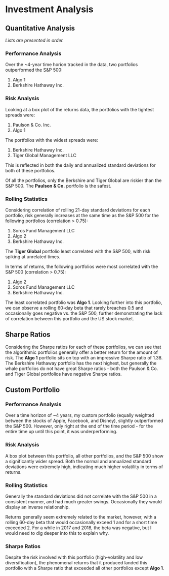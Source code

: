 # Investment Analysis

## Quantitative Analysis

*Lists are presented in order.*

### Performance Analysis

Over the ~4-year time horion tracked in the data, two portfolios outperformed the S&P 500:

1. Algo 1
2. Berkshire Hathaway Inc.

### Risk Analysis

Looking at a box plot of the returns data, the portfolios with the tightest spreads were:

1. Paulson & Co. Inc. 
2. Algo 1

The portfolios with the widest spreads were:

1. Berkshire Hathaway Inc. 
2. Tiger Global Management LLC

This is reflected in both the daily and annualized standard deviations for both of these portfolios. 

Of all the portfolios, only the Berkshire and Tiger Global are riskier than the S&P 500. The **Paulson & Co.** portfolio is the safest. 

### Rolling Statistics

Considering correlation of rolling 21-day standard deviations for each portfolio, risk generally increases at the same time as the S&P 500 for the following portfolios (correlation > 0.75):

1. Soros Fund Management LLC
2. Algo 2
3. Berkshire Hathaway Inc.

The **Tiger Global** portfolio least correlated with the S&P 500, with risk spiking at unrelated times. 

In terms of returns, the following portfolios were most correlated with the S&P 500 (correlation > 0.75):

1. Algo 2
2. Soros Fund Management LLC
3. Berkshire Hathaway Inc. 

The least correlated portfolio was **Algo 1**. Looking further into this portfolio, we can observe a rolling 60-day beta that rarely breaches 0.5 and occasionally goes negative vs. the S&P 500, further demonstrating the lack of correlation between this portfolio and the US stock market. 

## Sharpe Ratios

Considering the Sharpe ratios for each of these portfolios, we can see that the algorithmic portfolios generally offer a better return for the amount of risk. The **Algo 1** portfolio sits on top with an impressive Sharpe ratio of 1.38. The Berkshire Hathaway portfolio has the next highest, but generally the whale portfolios do not have great Sharpe ratios - both the Paulson & Co. and Tiger Global portfolios have negative Sharpe ratios. 

## Custom Portfolio

### Performance Analysis

Over a time horizon of ~4 years, my custom portfolio (equally weighted between the stocks of Apple, Facebook, and Disney), slightly outperformed the S&P 500. However, only right at the end of the time period - for the entire time up until this point, it was underperforming. 

### Risk Analysis

A box plot between this portfolio, all other portfolios, and the S&P 500 show a significantly wider spread. Both the normal and annualized standard deviations were extremely high, indicating much higher volatility in terms of returns. 

### Rolling Statistics

Generally the standard deviations did not correlate with the S&P 500 in a consistent manner, and had much greater swings. Occasionally they would display an inverse relationship. 

Returns generally seem extremely related to the market, however, with a rolling 60-day beta that would occasionally exceed 1 and for a short time exceeded 2. For a while in 2017 and 2018, the beta was negative, but I would need to dig deeper into this to explain why. 

### Sharpe Ratios

Despite the risk involved with this portfolio (high-volatility and low diversification), the phenomenal returns that it produced landed this portfolio with a Sharpe ratio that exceeded all other portfolios except **Algo 1**.


